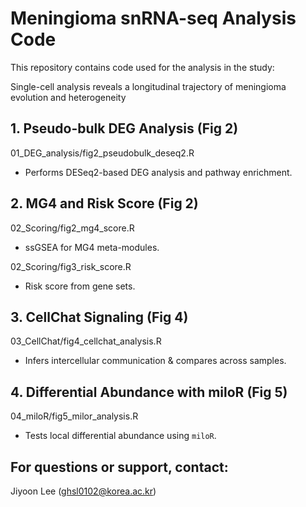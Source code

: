  # Meningioma snRNA-seq Analysis Code
 
This repository contains code used for the analysis in the study:

Single-cell analysis reveals a longitudinal trajectory of meningioma evolution and heterogeneity


## 1. Pseudo-bulk DEG Analysis (Fig 2)
01_DEG_analysis/fig2_pseudobulk_deseq2.R
- Performs DESeq2-based DEG analysis and pathway enrichment.

## 2. MG4 and Risk Score (Fig 2)

02_Scoring/fig2_mg4_score.R 
- ssGSEA for MG4 meta-modules.

02_Scoring/fig3_risk_score.R 
- Risk score from gene sets.

## 3. CellChat Signaling (Fig 4)
03_CellChat/fig4_cellchat_analysis.R
- Infers intercellular communication & compares across samples.

## 4. Differential Abundance with miloR (Fig 5)
04_miloR/fig5_milor_analysis.R
- Tests local differential abundance using `miloR`.


## For questions or support, contact:
Jiyoon Lee (ghsl0102@korea.ac.kr)
